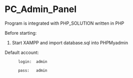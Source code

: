 # PC_Admin_Panel

Program is integrated with PHP_SOLUTION written in PHP

Before starting:

  1. Start XAMPP and import database.sql into PHPMyadmin

  Default account:
  
          login:  admin
          
          pass:   admin
          
